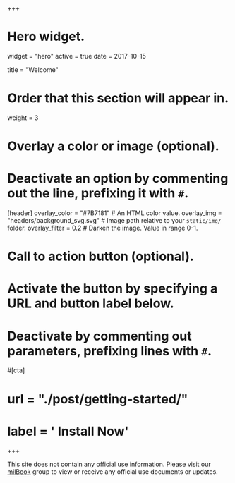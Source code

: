 +++
# Hero widget.
widget = "hero"
active = true
date = 2017-10-15

title = "Welcome"

# Order that this section will appear in.
weight = 3

# Overlay a color or image (optional).
#   Deactivate an option by commenting out the line, prefixing it with `#`.
[header]
  overlay_color = "#7B7181"  # An HTML color value.
  overlay_img = "headers/background_svg.svg"  # Image path relative to your `static/img/` folder.
  overlay_filter = 0.2  # Darken the image. Value in range 0-1.
  

# Call to action button (optional).
#   Activate the button by specifying a URL and button label below.
#   Deactivate by commenting out parameters, prefixing lines with `#`.
#[cta]
#  url = "./post/getting-started/"
#  label = '<i class="fa fa-download"></i> Install Now'

+++

This site does not contain any official use information. Please visit our <a href = "https://www.milsuite.mil/book/groups/fa49-orsa">milBook</a> group to view or receive any official use documents or updates.
